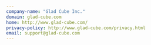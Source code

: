 ```yaml
---
company-name: "Glad Cube Inc."
domain: glad-cube.com
home: http://www.glad-cube.com/
privacy-policy: http://www.glad-cube.com/privacy.html
email: support@glad-cube.com
---
```




